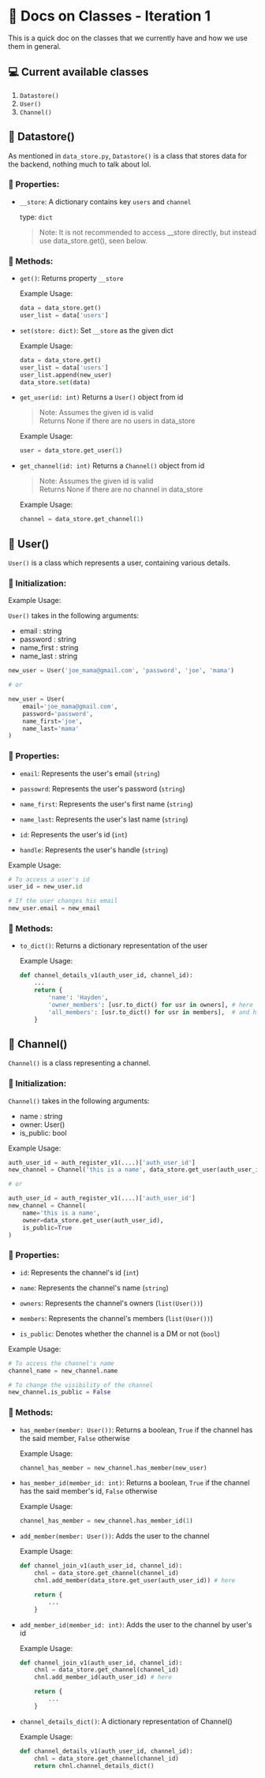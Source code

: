 # :book: Docs on Classes - Iteration 1

This is a quick doc on the classes that we currently have and how we use them in general.

## :computer: Current available classes

1. `Datastore()`
2. `User()`
3. `Channel()`

## :robot: Datastore()

As mentioned in `data_store.py`, `Datastore()` is a class that stores data for the backend, nothing much to talk about lol.

### :bookmark_tabs: Properties:

- `__store`: A dictionary contains key `users` and `channel`

    type: `dict`

    > Note: It is not recommended to access __store directly, but instead use data_store.get(), seen below.

### :construction_worker: Methods:

- `get()`: Returns property `__store`

    Example Usage:

    ```python
    data = data_store.get()
    user_list = data['users']
    ```

- `set(store: dict)`: Set `__store` as the given dict

    Example Usage:

    ```python
    data = data_store.get()
    user_list = data['users']
    user_list.append(new_user)
    data_store.set(data)
    ```

- `get_user(id: int)` Returns a `User()` object from id

    > Note: Assumes the given id is valid  
    > Returns None if there are no users in data_store

    Example Usage:

    ```python
    user = data_store.get_user(1)
    ```

- `get_channel(id: int)` Returns a `Channel()` object from id

    > Note: Assumes the given id is valid  
    > Returns None if there are no channel in data_store

    Example Usage:

    ```python
    channel = data_store.get_channel(1)
    ```

## :monkey: User()

`User()` is a class which represents a user, containing various details.

### :cherry_blossom: Initialization:

Example Usage:

`User()` takes in the following arguments:

- email : string
- password : string
- name_first : string
- name_last : string

```python
new_user = User('joe_mama@gmail.com', 'password', 'joe', 'mama')

# or

new_user = User(
    email='joe_mama@gmail.com',
    password='password',
    name_first='joe',
    name_last='mama'
)
```

### :bookmark_tabs: Properties:

- `email`: Represents the user's email (`string`)

- `passowrd`: Represents the user's password (`string`)

- `name_first`: Represents the user's first name (`string`)

- `name_last`: Represents the user's last name (`string`)

- `id`: Represents the user's id (`int`)

- `handle`: Represents the user's handle (`string`)

Example Usage:

```python
# To access a user's id
user_id = new_user.id

# If the user changes his email
new_user.email = new_email
```

### :construction_worker: Methods:

- `to_dict()`: Returns a dictionary representation of the user

    Example Usage:

    ```python
    def channel_details_v1(auth_user_id, channel_id):
        ...
        return {
            'name': 'Hayden',
            'owner_members': [usr.to_dict() for usr in owners], # here
            'all_members': [usr.to_dict() for usr in members],  # and here
        }
    ```

## :hammer: Channel()

`Channel()` is a class representing a channel.

### :cherry_blossom: Initialization:

`Channel()` takes in the following arguments:

- name : string
- owner: User()
- is_public: bool

Example Usage:

```python
auth_user_id = auth_register_v1(....)['auth_user_id']
new_channel = Channel('this is a name', data_store.get_user(auth_user_id), True)

# or

auth_user_id = auth_register_v1(....)['auth_user_id']
new_channel = Channel(
    name='this is a name',
    owner=data_store.get_user(auth_user_id),
    is_public=True
)
```

### :bookmark_tabs: Properties:

- `id`: Represents the channel's id (`int`)

- `name`: Represents the channel's name (`string`)

- `owners`: Represents the channel's owners (`list(User())`)

- `members`: Represents the channel's members (`list(User())`)

- `is_public`: Denotes whether the channel is a DM or not (`bool`)

Example Usage:

```python
# To access the channel's name
channel_name = new_channel.name

# To change the visibility of the channel
new_channel.is_public = False
```
### :construction_worker: Methods:

- `has_member(member: User())`: Returns a boolean, `True` if the channel has the said member, `False` otherwise

    Example Usage:

    ```python
    channel_has_member = new_channel.has_member(new_user)
    ```

- `has_member_id(member_id: int)`: Returns a boolean, `True` if the channel has the said member's id, `False` otherwise

    Example Usage:

    ```python
    channel_has_member = new_channel.has_member_id(1)
    ```

- `add_member(member: User())`: Adds the user to the channel

    Example Usage:

    ```python
    def channel_join_v1(auth_user_id, channel_id):
        chnl = data_store.get_channel(channel_id)
        chnl.add_member(data_store.get_user(auth_user_id)) # here

        return {
            ...
        }
    ```

- `add_member_id(member_id: int)`: Adds the user to the channel by user's id

    Example Usage:

    ```python
    def channel_join_v1(auth_user_id, channel_id):
        chnl = data_store.get_channel(channel_id)
        chnl.add_member_id(auth_user_id) # here

        return {
            ...
        }
    ```

- `channel_details_dict()`: A dictionary representation of Channel()

    Example Usage:

    ```python
    def channel_details_v1(auth_user_id, channel_id):
        chnl = data_store.get_channel(channel_id)
        return chnl.channel_details_dict()
    ```
